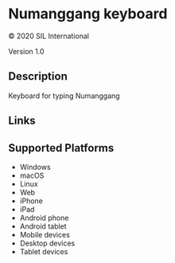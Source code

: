 Numanggang keyboard
==============

© 2020 SIL International

Version 1.0

Description
-----------

Keyboard for typing Numanggang

Links
-----

Supported Platforms
-------------------
 * Windows
 * macOS
 * Linux
 * Web
 * iPhone
 * iPad
 * Android phone
 * Android tablet
 * Mobile devices
 * Desktop devices
 * Tablet devices

